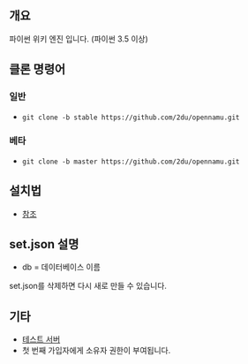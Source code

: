 ﻿## 개요
파이썬 위키 엔진 입니다. (파이썬 3.5 이상)

## 클론 명령어
### 일반
 * `git clone -b stable https://github.com/2du/opennamu.git`

### 베타
 * `git clone -b master https://github.com/2du/opennamu.git`

## 설치법
 * [참조](http://namu.ml/w/오픈나무%2F설치법)
 
## set.json 설명
 * db = 데이터베이스 이름

set.json를 삭제하면 다시 새로 만들 수 있습니다.

## 기타
 * [테스트 서버](http://namu.ml/)
 * 첫 번째 가입자에게 소유자 권한이 부여됩니다.
